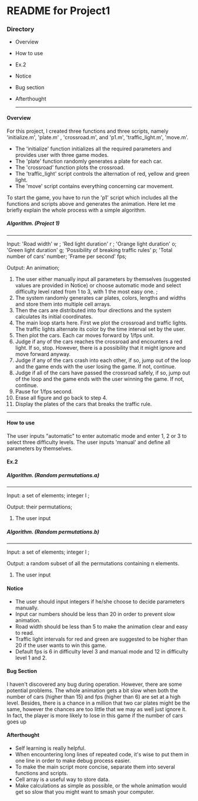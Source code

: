 # README for Project1

### Directory

- Overview

- How to use

- Ex.2

- Notice

- Bug section

- Afterthought

  ***

  

#### Overview

For this project,  I created three functions and three scripts, namely 'initialize.m', 'plate.m' , 'crossroad.m', and 'p1.m', 'traffic_light.m', 'move.m'. 

- The 'initialize' function initializes all the required parameters and provides user with three game modes. 
- The 'plate' function randomly generates a plate for each car. 
- The 'crossroad' function plots the crossroad. 
- The 'traffic_light' script controls the alternation of red, yellow and green light. 
- The 'move' script contains everything concerning car movement. 

To start the game, you have to run the 'p1' script which includes all the functions and scripts above and generates the animation. Here let me briefly explain the whole process with a simple algorithm.

##### Algorithm. (Project 1)

***

Input:  'Road width' w ; 'Red light duration' r ; 'Orange light duration' o; 'Green light duration' g; 'Possibility of breaking traffic rules' p; 'Total number of cars' number; 'Frame per second' fps;

Output:  An animation;

1. The user either manually input all parameters by themselves (suggested values are provided in Notice) or choose automatic mode and select difficulty level rated from 1 to 3, with 1 the most easy one. ;
2. The system randomly generates car plates, colors, lengths and widths and store them into multiple cell arrays.
3. Then the cars are distributed into four directions and the system calculates its initial coordinates.
4. The main loop starts here.  First we plot the crossroad and traffic lights. The traffic lights alternate its color by the time interval set by the user.
5. Then plot the cars. Each car moves forward by 1/fps unit.
6. Judge if any of the cars reaches the crossroad and encounters a red light. If so, stop. However, there is a possibility that it might ignore and move forward anyway.
7. Judge if any of the cars crash into each other, if so, jump out of the loop and the game ends with the user losing the game. If not, continue.
8. Judge if all of the cars have passed the crossroad safely, if so, jump out of the loop and the game ends with the user winning the game. If not, continue.
9. Pause for 1/fps second.
10. Erase all figure and go back to step 4. 
11. Display the plates of the cars that breaks the traffic rule.

***

#### How to use

The user inputs "automatic"  to enter automatic mode and enter 1, 2 or 3 to select three difficulty levels. The user inputs 'manual' and define all parameters by themselves.

#### Ex.2

##### Algorithm. (Random permutations.a)

***

Input:  a set of elements; integer l ; 

Output:  their permutations;

1. The user input 

##### Algorithm. (Random permutations.b)

***
Input:  a set of elements; integer l ; 

Output:  a random subset of all the permutations containing n elements.

1. The user input 

#### Notice

- The user should input integers if he/she choose to decide parameters manually.
- Input car numbers should be less than 20 in order to prevent slow animation.
- Road width should be less than 5 to make the animation clear and easy to read.
- Traffic light intervals for red and green are suggested to be higher than 20 if the user wants to win this game.
- Default fps is 6 in difficulty level 3 and manual mode and 12 in difficulty level 1 and 2.

#### Bug Section

I haven't discovered any bug during operation. However, there are some potential problems. The whole animation gets a bit slow when both the number of cars (higher than 15) and fps (higher than 6) are set at a high level. Besides, there is a chance in a million that two car plates might be the same,  however the chances are too little that we may as well just ignore it. In fact, the player is more likely to lose in this game if the number of cars goes up

#### Afterthought

- Self learning is really helpful.
- When encountering long lines of repeated code, it's wise to put them in one line in order to make debug process easier.
- To make the main script more concise, separate them into several functions and scripts.
- Cell array is a useful way to store data.
- Make calculations as simple as possible, or the whole animation would get so slow that you might want to smash your computer.
